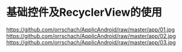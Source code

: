 基础控件及RecyclerView的使用
======
  https://github.com/orrschach/ApplicAndroid/raw/master/app/01.jpg
    https://github.com/orrschach/ApplicAndroid/raw/master/app/02.jpg
      https://github.com/orrschach/ApplicAndroid/raw/master/app/03.jpg
